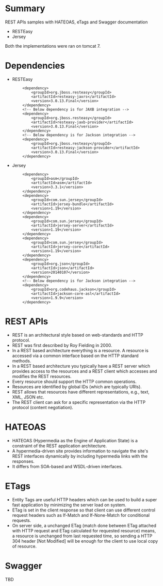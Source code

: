 # Summary
REST APIs samples with HATEOAS, eTags and Swagger documentation
- RESTEasy
- Jersey

Both the implementations were ran on tomcat 7.

# Dependencies

- RESTEasy
```
		<dependency>
			<groupId>org.jboss.resteasy</groupId>
			<artifactId>resteasy-jaxrs</artifactId>
			<version>3.0.13.Final</version>
		</dependency>
		<!-- Below dependency is for JAXB integration -->
		<dependency>
			<groupId>org.jboss.resteasy</groupId>
			<artifactId>resteasy-jaxb-provider</artifactId>
			<version>3.0.13.Final</version>
		</dependency>
		<!-- Below dependency is for Jackson integration -->
		<dependency>
			<groupId>org.jboss.resteasy</groupId>
			<artifactId>resteasy-jackson-provider</artifactId>
			<version>3.0.13.Final</version>
		</dependency>
```
- Jersey
```
		<dependency>
			<groupId>asm</groupId>
			<artifactId>asm</artifactId>
			<version>3.3.1</version>
		</dependency>
		<dependency>
			<groupId>com.sun.jersey</groupId>
			<artifactId>jersey-bundle</artifactId>
			<version>1.19</version>
		</dependency>
		<dependency>
			<groupId>com.sun.jersey</groupId>
			<artifactId>jersey-server</artifactId>
			<version>1.19</version>
		</dependency>
		<dependency>
			<groupId>com.sun.jersey</groupId>
			<artifactId>jersey-core</artifactId>
			<version>1.19</version>
		</dependency>
		<dependency>
			<groupId>org.json</groupId>
			<artifactId>json</artifactId>
			<version>20140107</version>
		</dependency>
		<!-- Below dependency is for Jackson integration -->
		<dependency>
			<groupId>org.codehaus.jackson</groupId>
			<artifactId>jackson-core-asl</artifactId>
			<version>1.9.9</version>
		</dependency>
```

# REST APIs
- REST is an architectural style based on web-standards and HTTP protocol. 
- REST was first described by Roy Fielding in 2000.
- In a REST based architecture everything is a resource. A resource is accessed via a common interface based on the HTTP standard methods.
- In a REST based architecture you typically have a REST server which provides access to the resources and a REST client which accesses and modifies the REST resources.
- Every resource should support the HTTP common operations.
- Resources are identified by global IDs (which are typically URIs).
- REST allows that resources have different representations, e.g., text, XML, JSON etc.
- The REST client can ask for a specific representation via the HTTP protocol (content negotiation).

# HATEOAS
- HATEOAS (Hypermedia as the Engine of Application State) is a constraint of the REST application architecture.
- A hypermedia-driven site provides information to navigate the site's REST interfaces dynamically by including hypermedia links with the responses.
- It differs from SOA-based and WSDL-driven interfaces.

# ETags
- Entity Tags are useful HTTP headers which can be used to build a super fast application by minimizing the server load on system.
- ETag is set in the client response so that client can use different control request headers such as If-Match and If-None-Match for conditional requests.
- On server side, a unchanged ETag (match done between ETag attached with HTTP request and ETag calculated for requested resource) means, a resource is unchanged from last requested time, so sending a HTTP 304 header [Not Modified] will be enough for the client to use local copy of resource.

# Swagger
TBD
